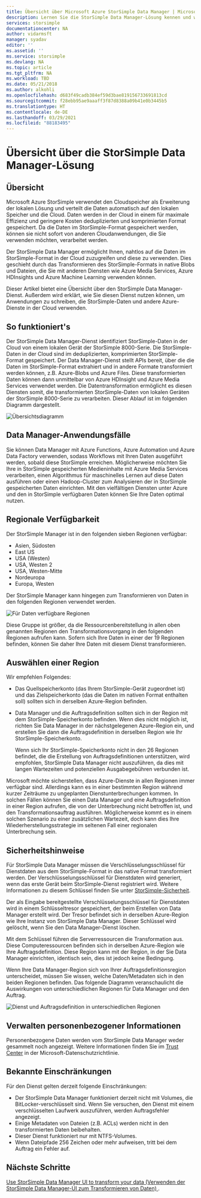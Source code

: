 ```yaml
---
title: Übersicht über Microsoft Azure StorSimple Data Manager | Microsoft Docs
description: Lernen Sie die StorSimple Data Manager-Lösung kennen und wie Sie diesen Dienst nutzen können, um Anwendungen zu schreiben, die StorSimple-Daten und andere Azure-Dienste verwenden.
services: storsimple
documentationcenter: NA
author: vidarmsft
manager: syadav
editor: ''
ms.assetid: ''
ms.service: storsimple
ms.devlang: NA
ms.topic: article
ms.tgt_pltfrm: NA
ms.workload: TBD
ms.date: 05/21/2018
ms.author: alkohli
ms.openlocfilehash: d683f49cadb384ef59d3bae819156733691813cd
ms.sourcegitcommit: f28ebb95ae9aaaff3f87d8388a09b41e0b3445b5
ms.translationtype: HT
ms.contentlocale: de-DE
ms.lasthandoff: 03/29/2021
ms.locfileid: "88183495"
---
```

# <a name="storsimple-data-manager-solution-overview"></a>Übersicht über die StorSimple Data Manager-Lösung

## <a name="overview"></a>Übersicht

Microsoft Azure StorSimple verwendet den Cloudspeicher als Erweiterung der lokalen Lösung und verteilt die Daten automatisch auf den lokalen Speicher und die Cloud. Daten werden in der Cloud in einem für maximale Effizienz und geringere Kosten deduplizierten und komprimierten Format gespeichert. Da die Daten im StorSimple-Format gespeichert werden, können sie nicht sofort von anderen Cloudanwendungen, die Sie verwenden möchten, verarbeitet werden.

Der StorSimple Data Manager ermöglicht Ihnen, nahtlos auf die Daten im StorSimple-Format in der Cloud zuzugreifen und diese zu verwenden. Dies geschieht durch das Transformieren des StorSimple-Formats in native Blobs und Dateien, die Sie mit anderen Diensten wie Azure Media Services, Azure HDInsights und Azure Machine Learning verwenden können.

Dieser Artikel bietet eine Übersicht über den StorSimple Data Manager-Dienst. Außerdem wird erklärt, wie Sie diesen Dienst nutzen können, um Anwendungen zu schreiben, die StorSimple-Daten und andere Azure-Dienste in der Cloud verwenden.

## <a name="how-it-works"></a>So funktioniert's

Der StorSimple Data Manager-Dienst identifiziert StorSimple-Daten in der Cloud von einem lokalen Gerät der StorSimple 8000-Serie. Die StorSimple-Daten in der Cloud sind im deduplizierten, komprimierten StorSimple-Format gespeichert. Der Data Manager-Dienst stellt APIs bereit, über die die Daten im StorSimple-Format extrahiert und in andere Formate transformiert werden können, z.B. Azure-Blobs und Azure Files. Diese transformierten Daten können dann unmittelbar von Azure HDInsight und Azure Media Services verwendet werden. Die Datentransformation ermöglicht es diesen Diensten somit, die transformierten StorSimple-Daten von lokalen Geräten der StorSimple 8000-Serie zu verarbeiten. Dieser Ablauf ist im folgenden Diagramm dargestellt.

![Übersichtsdiagramm](./media/storsimple-data-manager-overview/storsimple-data-manager-overview2.png)


## <a name="data-manager-use-cases"></a>Data Manager-Anwendungsfälle

Sie können Data Manager mit Azure Functions, Azure Automation und Azure Data Factory verwenden, sodass Workflows mit Ihren Daten ausgeführt werden, sobald diese StorSimple erreichen. Möglicherweise möchten Sie Ihre in StorSimple gespeicherten Medieninhalte mit Azure Media Services verarbeiten, einen Algorithmus für maschinelles Lernen auf diese Daten ausführen oder einen Hadoop-Cluster zum Analysieren der in StorSimple gespeicherten Daten einrichten. Mit den vielfältigen Diensten unter Azure und den in StorSimple verfügbaren Daten können Sie Ihre Daten optimal nutzen.


## <a name="region-availability"></a>Regionale Verfügbarkeit

Der StorSimple Manager ist in den folgenden sieben Regionen verfügbar:

 - Asien, Südosten
 - East US
 - USA (Westen)
 - USA, Westen 2
 - USA, Westen-Mitte
 - Nordeuropa
 - Europa, Westen

Der StorSimple Manager kann hingegen zum Transformieren von Daten in den folgenden Regionen verwendet werden. 

![Für Daten verfügbare Regionen](./media/storsimple-data-manager-overview/data-manager-job-definition-different-regions-m.png)

Diese Gruppe ist größer, da die Ressourcenbereitstellung in allen oben genannten Regionen den Transformationsvorgang in den folgenden Regionen aufrufen kann. Sofern sich Ihre Daten in einer der 19 Regionen befinden, können Sie daher Ihre Daten mit diesem Dienst transformieren.


## <a name="choosing-a-region"></a>Auswählen einer Region

Wir empfehlen Folgendes:
 - Das Quellspeicherkonto (das Ihrem StorSimple-Gerät zugeordnet ist) und das Zielspeicherkonto (das die Daten im nativen Format enthalten soll) sollten sich in derselben Azure-Region befinden.
 - Data Manager und die Auftragsdefinition sollten sich in der Region mit dem StorSimple-Speicherkonto befinden. Wenn dies nicht möglich ist, richten Sie Data Manager in der nächstgelegenen Azure-Region ein, und erstellen Sie dann die Auftragsdefinition in derselben Region wie Ihr StorSimple-Speicherkonto. 

    Wenn sich Ihr StorSimple-Speicherkonto nicht in den 26 Regionen befindet, die die Erstellung von Auftragsdefinitionen unterstützen, wird empfohlen, StorSimple Data Manager nicht auszuführen, da dies mit langen Wartezeiten und potenziellen Ausgabegebühren verbunden ist.
    
Microsoft möchte sicherstellen, dass Azure-Dienste in allen Regionen immer verfügbar sind. Allerdings kann es in einer bestimmten Region während kurzer Zeiträume zu ungeplanten Dienstunterbrechungen kommen. In solchen Fällen können Sie einen Data Manager und eine Auftragsdefinition in einer Region aufrufen, die von der Unterbrechung nicht betroffen ist, und den Transformationsauftrag ausführen. Möglicherweise kommt es in einem solchen Szenario zu einer zusätzlichen Wartezeit, doch kann dies Ihre Wiederherstellungsstrategie im seltenen Fall einer regionalen Unterbrechung sein.

## <a name="security-considerations"></a>Sicherheitshinweise

Für StorSimple Data Manager müssen die Verschlüsselungsschlüssel für Dienstdaten aus dem StorSimple-Format in das native Format transformiert werden. Der Verschlüsselungsschlüssel für Dienstdaten wird generiert, wenn das erste Gerät beim StorSimple-Dienst registriert wird. Weitere Informationen zu diesem Schlüssel finden Sie unter [StorSimple-Sicherheit](storsimple-8000-security.md).

Der als Eingabe bereitgestellte Verschlüsselungsschlüssel für Dienstdaten wird in einem Schlüsseltresor gespeichert, der beim Erstellen von Data Manager erstellt wird. Der Tresor befindet sich in derselben Azure-Region wie Ihre Instanz von StorSimple Data Manager. Dieser Schlüssel wird gelöscht, wenn Sie den Data Manager-Dienst löschen.

Mit dem Schlüssel führen die Serverressourcen die Transformation aus. Diese Computeressourcen befinden sich in derselben Azure-Region wie Ihre Auftragsdefinition. Diese Region kann mit der Region, in der Sie Data Manager einrichten, identisch sein, dies ist jedoch keine Bedingung.

Wenn Ihre Data Manager-Region sich von Ihrer Auftragsdefinitionsregion unterscheidet, müssen Sie wissen, welche Daten/Metadaten sich in den beiden Regionen befinden. Das folgende Diagramm veranschaulicht die Auswirkungen von unterschiedlichen Regionen für Data Manager und den Auftrag.

![Dienst und Auftragsdefinition in unterschiedlichen Regionen](./media/storsimple-data-manager-overview/data-manager-job-different-regions.png)

## <a name="managing-personal-information"></a>Verwalten personenbezogener Informationen

Personenbezogene Daten werden vom StorSimple Data Manager weder gesammelt noch angezeigt. Weitere Informationen finden Sie im [Trust Center](https://www.microsoft.com/trustcenter) in der Microsoft-Datenschutzrichtlinie.

## <a name="known-limitations"></a>Bekannte Einschränkungen

Für den Dienst gelten derzeit folgende Einschränkungen:
- Der StorSimple Data Manager funktioniert derzeit nicht mit Volumes, die BitLocker-verschlüsselt sind. Wenn Sie versuchen, den Dienst mit einem verschlüsselten Laufwerk auszuführen, werden Auftragsfehler angezeigt.
- Einige Metadaten von Dateien (z.B. ACLs) werden nicht in den transformierten Daten beibehalten.
- Dieser Dienst funktioniert nur mit NTFS-Volumes.
- Wenn Dateipfade 256 Zeichen oder mehr aufweisen, tritt bei dem Auftrag ein Fehler auf.

## <a name="next-steps"></a>Nächste Schritte

[Use StorSimple Data Manager UI to transform your data (Verwenden der StorSimple Data Manager-UI zum Transformieren von Daten) ](storsimple-data-manager-ui.md).
